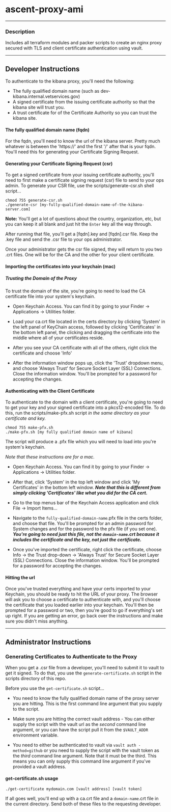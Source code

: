 # ascent-proxy-ami

---
### Description
Includes all terraform modules and packer scripts to create an nginx proxy secured with TLS and client certificate authentication using vault.

---
## Developer Instructions
To authenticate to the kibana proxy, you'll need the following:
- The fully qualified domain name (such as dev-kibana.internal.vetservices.gov)
- A signed certificate from the issuing certificate authority so that the kibana site will trust you.
- A trust certificate for of the Certificate Authority so you can trust the kibana site.
#### The fully qualified domain name (fqdn)
For the fqdn, you'll need to know the url of the kibana server. Pretty much whatever is between the 'https://' and the first '/' after that is your fqdn. You'll need this for generating your Certificate Signing Request.

#### Generating your Certificate Signing Request (csr)
To get a signed certificate from your issuing certificate authority, you'll need to first make a certificate signing request (csr) file to send to your ops admin. To generate your CSR file, use the scripts/generate-csr.sh shell script...
```
chmod 755 generate-csr.sh
./generate-csr [my-fully-qualified-domain-name-of-the-kibana-server.com]
```
**Note:** You'll get a lot of questions about the country, organization, etc, but you can keep it all blank and just hit the `Enter` key all the way through.

After running that file, you'll get a [fqdn].key and [fqdn].csr file. Keep the .key file and send the .csr file to your ops administrator.

Once your administrator gets the csr file signed, they will return to you two .crt files. One will be for the CA and the other for your client certificate.

#### Importing the certificates into your keychain (mac)

##### Trusting the Domain of the Proxy
To trust the domain of the site, you're going to need to load the CA certificate file into your system's keychain.

- Open Keychain Access. You can find it by going to your Finder -> Applications -> Utilities folder.

- Load your ca.crt file located in the certs directory by clicking 'System' in the left panel of KeyChain access, followed by clicking 'Certificates' in the bottom left panel, the clicking and dragging the certificate into the middle where all of your certificates reside.

- After you see your CA certificate with all of the others, right click the certificate and choose 'Info'

- After the information window pops up, click the 'Trust' dropdown menu, and choose 'Always Trust' for Secure Socket Layer (SSL) Connections. Close the information window. You'll be prompted for a password for accepting the changes.

#### Authenticating with the Client Certificate
To authenticate to the domain with a client certificate, you're going to need to get your key and your signed certificate into a pkcs12-encoded file. To do this, run the scripts/make-pfx.sh script *in the same directory as your certificate and key.*
```
chmod 755 make-pfx.sh
./make-pfx.sh [my fully qualified domain name of kibana]
```
The script will produce a .pfx file which you will need to load into you're system's keychain.

*Note that these instructions are for a mac.*
- Open Keychain Access. You can find it by going to your Finder -> Applications -> Utilities folder.

- After that, click 'System' in the top left window and click 'My Certificates' in the bottom left window. ***Note that this is different from simply clicking 'Certificates' like what you did for the CA cert.***

- Go to the top menus bar of the Keychain Access application and click File -> Import Items...

- Navigate to the `fully-qualified-domain-name`.pfx file in the certs folder, and choose that file. You'll be prompted for an admin password for System changes and for the password to the pfx file (if you set one). ***You're going to need just this file, not the `domain-name`.crt because it includes the certificate and the key, not just the certificate.***

- Once you've imported the certificate, right click the certificate, choose Info -> the Trust drop-down -> 'Always Trust' for Secure Socket Layer (SSL) Connections. Close the information window. You'll be prompted for a password for accepting the changes.

#### Hitting the url
Once you've trusted everything and have your certs imported to your Keychain, you should be ready to hit the URL of your proxy. The browser will ask you to choose a certificate to authenticate with, and you'll choose the certificate that you loaded earlier into your keychain. You'll then be prompted for a password or two, then you're good to go if everything's set up right. If you are getting an error, go back over the instructions and make sure you didn't miss anything.

---

## Administrator Instructions
### Generating Certificates to Authenticate to the Proxy
When you get a .csr file from a developer, you'll need to submit it to vault to get it signed. To do that, you use the `generate-certificate.sh` script in the scripts directory of this repo.

Before you use the `get-certificate.sh` script...

- You need to know the fully qualified domain name of the proxy server you are hitting. This is the first command line argument that you supply to the script.

- Make sure you are hitting the correct vault address - You can either supply the script with the vault url as the _second_ command line argument, or you can have the script pull it from the `$VAULT_ADDR` environment variable.

- You need to either be authenticated to vault via `vault auth -method=github` or you need to supply the script with the vault token as the _third_ command line argument. Note that it must be the third. This means you can only supply this command line argument if you've provided a vault address.

#### get-certificate.sh usage
```
./get-certificate mydomain.com [vault address] [vault token]  
```

If all goes well, you'll end up with a ca.crt file and a `domain-name`.crt file in the current directory. Send both of these files to the requesting developer.
